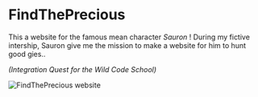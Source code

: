 # FindThePrecious

This a website for the famous mean character *Sauron* ! 
During my fictive intership, Sauron give me the mission to make a website for him to hunt good gies..

*(Integration Quest for the Wild Code School)*

![FindThePrecious website](https://imgur.com/a/1AQX3Wi)
